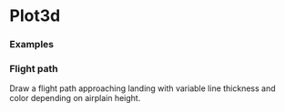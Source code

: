 # Plot3d

### Examples

### Flight path

Draw a flight path approaching landing with variable line thickness and color depending on airplain height.
